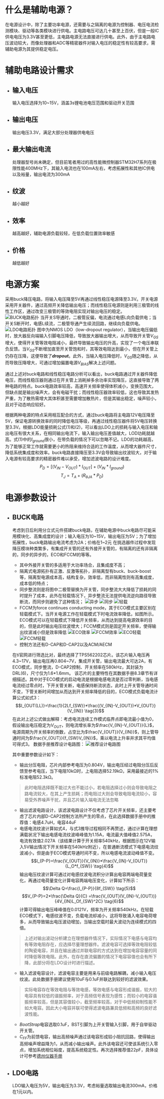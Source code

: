 # 什么是辅助电源？  
在电源设计中，除了主要功率电源，还需要与之隔离的电源为控制器、电压电流检测模块、驱动等各类模块进行供电。主电路电压可达几十甚至上百伏，但是一般IC供电电压为3.3V甚至更低，主电路电源无法直接进行供电。此外，由于主电路电压波动较大，而像处理器和ADC等精密器件对输入电压的稳定性有较高要求，需辅助电源为其提供稳定电压。
# 辅助电路设计需求
* ## 输入电压
    输入电压选择为10~15V，涵盖3s锂电池电压范围和驱动开关范围
* ## 输出电压
    输出电压3.3V，满足大部分处理器供电电压
* ## 最大输出电流
  处理器型号尚未确定，但目前笔者用过的高性能微控制器STM32H7系列在极限性能400MHz下，其输入电流也在100mA左右，考虑拓展性和其他IC供电以及裕量，输出电流为300mA
* ## 纹波
  越小越好
* ## 效率
  越高越好，辅助电源负载较轻，在低负载位置效率敏感
* ## 价格
  越低越好
# 电源方案
采用buck降压电路，将输入电压降至5V再通过线性稳压电源降至3.3V。开关电源采用开关器件，通过高频开关降低输出电压；而线性稳压电源则是利用三极管的线性工作区，通过改变三极管的等效电阻实现对输出电压的稳定。
![BUCK电路拓扑](https://github.com/HUSTdzc/Auxiliary-SMPS/blob/main/IMAGE/cabb8d8cbc27ca56e23e43f0d7712ef3.jpg)
当开关S导通时，二极管反偏，电流通过电感L向负载供电；当开关S断开时，电感L续流，二极管导通产生续流回路，继续向负载供电。
![LDO电路拓扑](https://github.com/HUSTdzc/Auxiliary-SMPS/blob/main/IMAGE/Screenshot%202024-04-29%20152309.png)
图中为NMOS LDO（low-dropout regulator），当输出电压偏低时，放大器反向端输入引脚电压降低，导致放大器输出增大，从而导致开关管$V_{GS}$增大，使得开关管等效电阻减小，最终导致输出电压的升高，实现了一个电压串联负反馈。当$V_{GS}$不断增加直至开关管饱和时，其等效电阻达到最小，但在开关管上仍存在压降，这便导致了***dropout***。此外，当输入电压降低时，$V_{GS}$随之降低，从而导致压降增大，可通过增加偏置电源$V_{BIAS}$解决上述问题。

通过上述对buck电路和线性稳压电路分析可以看出，buck电路通过开关器件降低电压，而线性稳压器则通过在开关管上消耗掉多余功率实现降压，这直接导致了两种电路的特点。buck电路效率较高，高速开关频率使得体积减小，变换范围大，但缺点就是输出噪声大，会有电磁干扰；而线性稳压器效率较低，这也导致其发热严重，为了散热需增大其体积甚至需要增加散热片，但是其输出稳定，噪声较小，且对于动态响应较好。

根据两种电源的特点采用相互配合的方式，通过buck电路将主电路12V电压降至5V，保证电源转换效率的同时降低电压等级，再通过线性稳压器件将5V电压转换至3.3V。根据LDO能量损耗公式(1)和(2)，可以看出LDO上的损耗与输入电压和输出电压有很大关系，在相同输出电流下，输入输出电压差值越大，LOD功耗就越高。式(1)中的$I_{ground}$很小，在带负载的情况下可以忽略不记。LDO的功耗越高，为了能够正常工作就需要更小的热阻来维持合适的工作温度，从而增大器件尺寸，降低系统集成度和效率。buck电路直接降压至3.3V会导致输出纹波较大，对于输入电源有较高要求的精密器件难以承受，增加滤波电路的设计难度。
$$P_D=[(V_{IN}-V_{OUT})*I_{OUT}]+(V_{IN}*I_{ground}) \tag{1}$$
$$T_J=T_A+(R_{\theta JA}*P_D) \tag{2}$$
# 电源参数设计
* ## BUCK电路
  考虑到日后利用分立式元件搭建buck电路，在辅助电源中buck电路尽可能采用模块化、高集成度的设计；输入电压为10~15V，输出电压为5V；为了增加拓展性，buck电路输出电流考虑为2A；价格在1\~2元
  在挑选器件过程中发现降压模块种类繁多，有集成开关管的还有外接开关管的，有隔离的还有非隔离的，同步的异步的，ECO和FCCM的等等。
  * 其中外接开关管的多适用于大功率场合，且集成度不高；
  * 隔离式电源拓扑有正激、反激等拓扑，非隔离型有buck、buck-boost等，隔离型电源成本高，结构复杂，效率低，而非隔离性则有高集成度，成本低的特点；
  * 同步整流则是将图中二极管替换为开关管，同步整流大大降低了损耗的同时提升了成本，此外在轻载情况下，异步整流无法提供电流逆向路径导致断流，而同步则避免了这种情况；
  ![异步](https://github.com/HUSTdzc/Auxiliary-SMPS/blob/main/IMAGE/%E5%9B%BE1%EF%BC%9A%E5%BC%82%E6%AD%A5%E6%95%B4%E6%B5%81%E5%8E%9F%E7%90%86%E5%9B%BE.jpg)
  ![同步](https://github.com/HUSTdzc/Auxiliary-SMPS/blob/main/IMAGE/%E5%9B%BE2%EF%BC%9A%E5%90%8C%E6%AD%A5%E6%95%B4%E6%B5%81%E5%8E%9F%E7%90%86%E5%9B%BE.jpg)
  ![轻载](https://github.com/HUSTdzc/Auxiliary-SMPS/blob/main/IMAGE/%E5%9B%BE4%EF%BC%9A%E5%90%8C%E6%AD%A5%E6%95%B4%E6%B5%81%E5%BC%82%E6%AD%A5%E6%95%B4%E6%B5%81%E5%9C%A8%E8%BD%BB%E8%BD%BD%E5%B7%A5%E4%BD%9C%E6%97%B6%E7%9A%84%E7%8A%B6%E6%80%81.jpg)
  * FCCM为force continues conducting mode，其于ECO模式主要区别在轻载模式下。当开关电源工作在轻载模式下时电流效率降低，如图所示。ECO模式可以在轻载模式下降低开关频率，从而达到提高电源效率的目的，但是此时输出电压纹波增大；FCCM模式则是固定开关频率，使得输出纹波减小但是效率降低
  ![ECO效率](https://github.com/HUSTdzc/Auxiliary-SMPS/blob/main/IMAGE/pastedimage1670383795123v1.png)
  ![FCCM效率](https://github.com/HUSTdzc/Auxiliary-SMPS/blob/main/IMAGE/pastedimage1670383866684v2.png)
  ![ECO轻载](https://github.com/HUSTdzc/Auxiliary-SMPS/blob/main/IMAGE/pastedimage1670384180420v3.png)
  ![FCCM轻载](https://github.com/HUSTdzc/Auxiliary-SMPS/blob/main/IMAGE/pastedimage1670384205861v4.png-640x480.png)
  * 控制方法还有D-CAP和D-CAP2以及ACM/AECM

  在ti官网进行筛选比对，最终选择了TPS562202芯片。该芯片输入电压再4.3\~17V，输出电压再0.804\~7V，集成开关管，输出电流最大可达2A，有ECO模式，同步整流，D-CAP2控制、开关频率在580kHz，其封装为DRL(6)，尺寸仅为1.6*1.6mm。
  该芯片的主要特性在其数据手册8.3章节有详细描述。其中对于ECO模式的启动电流是根据电感电流是否过零判断，当电感电流经过零点时，下开关管关断，电感保持断流状态，此时上开关管导通时间不变，下管关断时间增加从而达到开关频率降低的目的，ECO模式负载电流计算公式如式3：
$$I_{OUT(LL)}=\frac{1}{2Lf_{SW}}*\frac{(V_{IN}-V_{OUT})*V_{OUT}}{V_{IN}}  \tag{3}$$
  在此对上述公式做出解释：考虑电流连续工作模式临界点即电流最小值为0，假设输出电压稳定为$V_{OUT}$，则电流增长率为$\frac{V_{IN}-V_{OUT}}{L}$，电源周期为开关频率的倒数，占空比为$\frac{V_{OUT}}{V_{IN}}$，则上管导通时间为$\frac{V_{OUT}}{f_{SW}V_{IN}}$，乘以电流上升率并求其平均值可得式3。
  数据手册推荐设计电路图：
![推荐设计电路图](https://github.com/HUSTdzc/Auxiliary-SMPS/blob/main/IMAGE/Screenshot%202024-05-01%20135726.png)

  其中重要参数设计如下：
  * 输出分压电阻，芯片内部参考电压为0.804V，输出电压经过电阻分压后反馈至参考电压，当下电阻10kΩ时，上电阻选择52.19kΩ，采用最接近的1%标准电阻52.3kΩ。
  > 此时电阻选择既不能过大也不能过小，若电阻选择过小则会导致电阻之路电流较大，在其上产生损耗；而电阻过大则会导致电阻电流较小，容易受外界噪声干扰，并且芯片输入端电流无法忽略
  * 输出滤波电路设计，该滤波电路设计不仅考虑了芯片开关频率，还主要考虑了芯片内部D-CAP2控制方法所产生的零点，在此选择数据手册中的推荐值：电感4.7uH，电容44uF
  * 电感电流纹波计算如式4，与式3推导过程相同不再赘述，通过计算在理想满载状况下输出电感电流纹波峰峰值为1.15A，电流最大值峰值2.575A，电流有效值2.027A（该结果计算于开关频率540kHz，根据图示在12V输入5V输出情况下开关频率在540kHz附近），在普通断流模式下电感电流纹波减小，但是由于ECO模式导通时间不变，所以电感电流波动峰值不变。
  $$I_{P-P}=\frac{V_{OUT}}{V_{IN}}*\frac{V_{IN}-V_{OUT}}{L_O*f_{SW}} \tag{4}$$
  输出电压纹波计算可通过对电感纹波电流积分计算出电容两端电荷量变化，再通过电荷量变化计算电容两端电压变化，计算如下所示：
  $$\Delta Q=\frac{I_{P-P}}{8f_{SW}} \tag{5}$$
  $$V_{P-P}=2*\frac{\Delta Q}{C} =\frac{V_{OUT}(V_{IN}-V_{OUT})}{4V_{IN}L_Of_{SW}^2C} \tag{6}$$
  计算可得输出电压峰峰值在0.0121V，频率为开关频率540kHz。在轻载ECO模式下，电感纹波不变，负载电流却减小，这将导致涌入电容电荷增多，从而导致输出电压波动增加，当输出空载时最大波动为连续模式的四倍。
  > 上述对输出波动分析建立在理想器件情况下，实际情况下电感与电容均有等效电阻存在，应选择尽量理想器件。滤波电容可选择等效电阻较低的陶瓷电容，并且在输出通过并联电容的方式达到在增加电容容量的同时降低等效电阻。此外，在存在直流偏置的情况下电容容值也会有所下降，此部分将在LDO设计时进行描述。
  * 输入滤波电容设计，滤波电容主要是用来与前级电路解耦，减小输入电压纹波。此处数据手册建议使用10uF与0.1uF并联达到较好的滤波效果。
  > 实际电容存在等效电阻与等效电感，等效电感与电容形成谐振，较大的电容具有较低的谐振频率，对于高频信号表现为感性；而较小的电容谐振频率较高，但是其容值较小，截至频率较高，对于中低频抑制性能不如大电容。因此大小电容并联可使得滤波电路兼具低频和高频的良好滤波性能。
  * *BootStrap*电容选取0.1uF，BST引脚为上开关管输入引脚，用于自举驱动开关管。
  * $C_{FF}$为前馈电容，输出高频噪声通过该电容形成较小阻抗回路，使得输出高频噪声增益降为1，从而减小输出噪声。此外该电容还可使该系统引入零点，增加系统相位裕度，提高系统稳定性。再次选择推荐值22pF，具体设计可参考[德州仪器手册](https://www.ti.com/lit/an/sbva042/sbva042.pdf?ts=1714551248183)

* ## LDO电路
  LDO输入电压为5V，输出电压为3.3V，考虑裕量选取输出电流300mA，价格在1元以内。